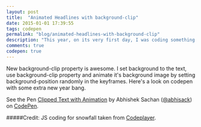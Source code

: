 ```yaml
---
layout: post
title:  "Animated Headlines with background-clip"
date: 2015-01-01 17:39:55
tags: codepen
permalink: "blog/animated-headlines-with-background-clip"
description: "This year, on its very first day, I was coding something awesome awesome on codepen. Thought should blog about this awesome background-clip property."
comments: true
codepen: true
---
```


New background-clip property is awesome. I set background to the text, use background-clip property and animate it's background image by setting background-position randomly in the keyframes. Here's a look on codepen with some extra new year bang.


<p data-height="268" data-theme-id="0" data-slug-hash="zxKMJP" data-default-tab="result" data-user="abhisack" class='codepen'>See the Pen <a href='http://codepen.io/abhisack/pen/zxKMJP/'>Clipped Text with Animation</a> by Abhishek Sachan (<a href='http://codepen.io/abhisack'>@abhisack</a>) on <a href='http://codepen.io'>CodePen</a>.</p>
<script async src="//assets.codepen.io/assets/embed/ei.js"></script>

#####Credit: 
JS coding for snowfall taken from [Codeplayer](http://thecodeplayer.com).